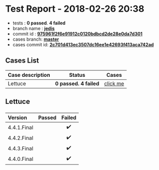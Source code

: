 # Test Report - 2018-02-26 20:38

- tests  : **0 passed**. **4 failed**
- branch name : **[jedis](https://github.com/apache/incubator-skywalking/tree/jedis)**
- commit id : **[975961f2f6e91912c0120bdbcd2de28e0da7d301](https://github.com/apache/incubator-skywalking/commit/975961f2f6e91912c0120bdbcd2de28e0da7d301)**
- cases branch: **[master](https://github.com/SkywalkingTest/skywalking-autotest-scenarios/tree/master)**
- cases commit id: **[2c701d413ec3507dc16ee1e42693f413aca742ad](https://github.com/SkywalkingTest/skywalking-autotest-scenarios/commit/2c701d413ec3507dc16ee1e42693f413aca742ad)**

## Cases List

| Case description | Status | Cases|
|:-----|:-----:|:-----:|
|Lettuce| **0 passed. 4 failed**| [click me](#lettuce) |

## Lettuce

### 
|  Version     | Passed | Failed|
|:------------- |:-------:|:-----:|
| 4.4.1.Final  | |:heavy_check_mark:|
| 4.4.2.Final  | |:heavy_check_mark:|
| 4.4.3.Final  | |:heavy_check_mark:|
| 4.4.0.Final  | |:heavy_check_mark:|

